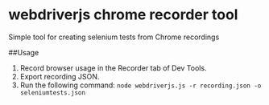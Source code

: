 # webdriverjs chrome recorder tool
Simple tool for creating selenium tests from Chrome recordings

##Usage
1. Record browser usage in the Recorder tab of Dev Tools.
2. Export recording JSON.
3. Run the following command:
`node webdriverjs.js -r recording.json -o seleniumtests.json`


